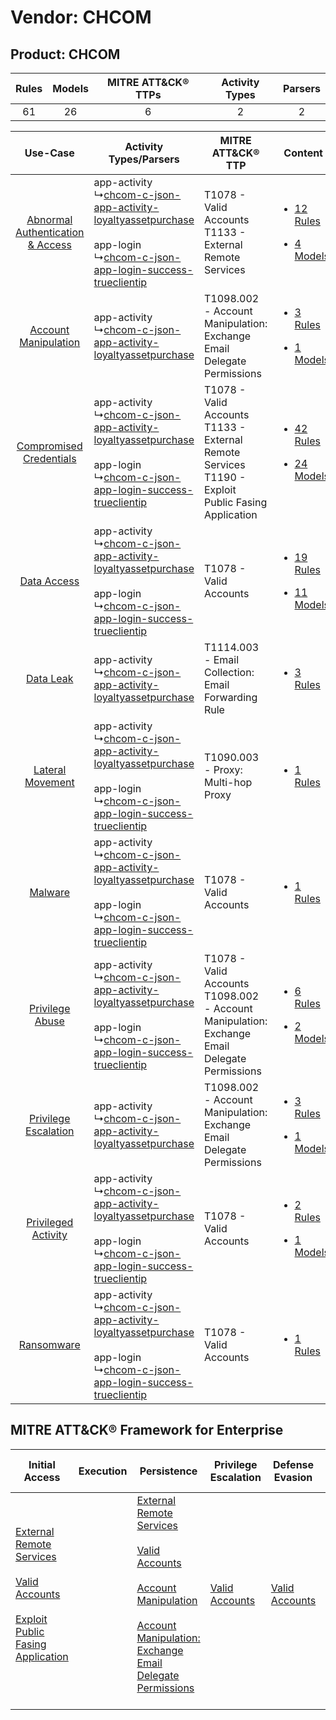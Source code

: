 Vendor: CHCOM
=============
Product: CHCOM
--------------
| Rules | Models | MITRE ATT&CK® TTPs | Activity Types | Parsers |
|:-----:|:------:|:------------------:|:--------------:|:-------:|
|  61   |   26   |         6          |       2        |    2    |

|    Use-Case    | Activity Types/Parsers    | MITRE ATT&CK® TTP    | Content    |
|:----:| ---- | ---- | ---- |
| [Abnormal Authentication & Access](../../../UseCases/uc_abnormal_authentication_&_access.md) |  app-activity<br> ↳[chcom-c-json-app-activity-loyaltyassetpurchase](Ps/pC_chcomcjsonappactivityloyaltyassetpurchase.md)<br><br> app-login<br> ↳[chcom-c-json-app-login-success-trueclientip](Ps/pC_chcomcjsonapploginsuccesstrueclientip.md)<br> | T1078 - Valid Accounts<br>T1133 - External Remote Services<br>    | [<ul><li>12 Rules</li></ul><ul><li>4 Models</li></ul>](RM/r_m_chcom_chcom_Abnormal_Authentication_&_Access.md) |
|    [Account Manipulation](../../../UseCases/uc_account_manipulation.md)    |  app-activity<br> ↳[chcom-c-json-app-activity-loyaltyassetpurchase](Ps/pC_chcomcjsonappactivityloyaltyassetpurchase.md)<br>    | T1098.002 - Account Manipulation: Exchange Email Delegate Permissions<br>    | [<ul><li>3 Rules</li></ul><ul><li>1 Models</li></ul>](RM/r_m_chcom_chcom_Account_Manipulation.md)    |
|          [Compromised Credentials](../../../UseCases/uc_compromised_credentials.md)          |  app-activity<br> ↳[chcom-c-json-app-activity-loyaltyassetpurchase](Ps/pC_chcomcjsonappactivityloyaltyassetpurchase.md)<br><br> app-login<br> ↳[chcom-c-json-app-login-success-trueclientip](Ps/pC_chcomcjsonapploginsuccesstrueclientip.md)<br> | T1078 - Valid Accounts<br>T1133 - External Remote Services<br>T1190 - Exploit Public Fasing Application<br> | [<ul><li>42 Rules</li></ul><ul><li>24 Models</li></ul>](RM/r_m_chcom_chcom_Compromised_Credentials.md)         |
|    [Data Access](../../../UseCases/uc_data_access.md)    |  app-activity<br> ↳[chcom-c-json-app-activity-loyaltyassetpurchase](Ps/pC_chcomcjsonappactivityloyaltyassetpurchase.md)<br><br> app-login<br> ↳[chcom-c-json-app-login-success-trueclientip](Ps/pC_chcomcjsonapploginsuccesstrueclientip.md)<br> | T1078 - Valid Accounts<br>    | [<ul><li>19 Rules</li></ul><ul><li>11 Models</li></ul>](RM/r_m_chcom_chcom_Data_Access.md)    |
|    [Data Leak](../../../UseCases/uc_data_leak.md)    |  app-activity<br> ↳[chcom-c-json-app-activity-loyaltyassetpurchase](Ps/pC_chcomcjsonappactivityloyaltyassetpurchase.md)<br>    | T1114.003 - Email Collection: Email Forwarding Rule<br>    | [<ul><li>3 Rules</li></ul>](RM/r_m_chcom_chcom_Data_Leak.md)    |
|    [Lateral Movement](../../../UseCases/uc_lateral_movement.md)    |  app-activity<br> ↳[chcom-c-json-app-activity-loyaltyassetpurchase](Ps/pC_chcomcjsonappactivityloyaltyassetpurchase.md)<br><br> app-login<br> ↳[chcom-c-json-app-login-success-trueclientip](Ps/pC_chcomcjsonapploginsuccesstrueclientip.md)<br> | T1090.003 - Proxy: Multi-hop Proxy<br>    | [<ul><li>1 Rules</li></ul>](RM/r_m_chcom_chcom_Lateral_Movement.md)    |
|    [Malware](../../../UseCases/uc_malware.md)    |  app-activity<br> ↳[chcom-c-json-app-activity-loyaltyassetpurchase](Ps/pC_chcomcjsonappactivityloyaltyassetpurchase.md)<br><br> app-login<br> ↳[chcom-c-json-app-login-success-trueclientip](Ps/pC_chcomcjsonapploginsuccesstrueclientip.md)<br> | T1078 - Valid Accounts<br>    | [<ul><li>1 Rules</li></ul>](RM/r_m_chcom_chcom_Malware.md)    |
|    [Privilege Abuse](../../../UseCases/uc_privilege_abuse.md)    |  app-activity<br> ↳[chcom-c-json-app-activity-loyaltyassetpurchase](Ps/pC_chcomcjsonappactivityloyaltyassetpurchase.md)<br><br> app-login<br> ↳[chcom-c-json-app-login-success-trueclientip](Ps/pC_chcomcjsonapploginsuccesstrueclientip.md)<br> | T1078 - Valid Accounts<br>T1098.002 - Account Manipulation: Exchange Email Delegate Permissions<br>         | [<ul><li>6 Rules</li></ul><ul><li>2 Models</li></ul>](RM/r_m_chcom_chcom_Privilege_Abuse.md)    |
|    [Privilege Escalation](../../../UseCases/uc_privilege_escalation.md)    |  app-activity<br> ↳[chcom-c-json-app-activity-loyaltyassetpurchase](Ps/pC_chcomcjsonappactivityloyaltyassetpurchase.md)<br>    | T1098.002 - Account Manipulation: Exchange Email Delegate Permissions<br>    | [<ul><li>3 Rules</li></ul><ul><li>1 Models</li></ul>](RM/r_m_chcom_chcom_Privilege_Escalation.md)    |
|    [Privileged Activity](../../../UseCases/uc_privileged_activity.md)    |  app-activity<br> ↳[chcom-c-json-app-activity-loyaltyassetpurchase](Ps/pC_chcomcjsonappactivityloyaltyassetpurchase.md)<br><br> app-login<br> ↳[chcom-c-json-app-login-success-trueclientip](Ps/pC_chcomcjsonapploginsuccesstrueclientip.md)<br> | T1078 - Valid Accounts<br>    | [<ul><li>2 Rules</li></ul><ul><li>1 Models</li></ul>](RM/r_m_chcom_chcom_Privileged_Activity.md)    |
|    [Ransomware](../../../UseCases/uc_ransomware.md)    |  app-activity<br> ↳[chcom-c-json-app-activity-loyaltyassetpurchase](Ps/pC_chcomcjsonappactivityloyaltyassetpurchase.md)<br><br> app-login<br> ↳[chcom-c-json-app-login-success-trueclientip](Ps/pC_chcomcjsonapploginsuccesstrueclientip.md)<br> | T1078 - Valid Accounts<br>    | [<ul><li>1 Rules</li></ul>](RM/r_m_chcom_chcom_Ransomware.md)    |

MITRE ATT&CK® Framework for Enterprise
--------------------------------------
| Initial Access                                                                                                                                                                                                                         | Execution | Persistence                                                                                                                                                                                                                                                                                                                                 | Privilege Escalation                                                | Defense Evasion                                                     | Credential Access | Discovery | Lateral Movement | Collection                                                                                                                                                            | Command and Control                                                                                                                       | Exfiltration | Impact |
| -------------------------------------------------------------------------------------------------------------------------------------------------------------------------------------------------------------------------------------- | --------- | ------------------------------------------------------------------------------------------------------------------------------------------------------------------------------------------------------------------------------------------------------------------------------------------------------------------------------------------- | ------------------------------------------------------------------- | ------------------------------------------------------------------- | ----------------- | --------- | ---------------- | --------------------------------------------------------------------------------------------------------------------------------------------------------------------- | ----------------------------------------------------------------------------------------------------------------------------------------- | ------------ | ------ |
| [External Remote Services](https://attack.mitre.org/techniques/T1133)<br><br>[Valid Accounts](https://attack.mitre.org/techniques/T1078)<br><br>[Exploit Public Fasing Application](https://attack.mitre.org/techniques/T1190)<br><br> |           | [External Remote Services](https://attack.mitre.org/techniques/T1133)<br><br>[Valid Accounts](https://attack.mitre.org/techniques/T1078)<br><br>[Account Manipulation](https://attack.mitre.org/techniques/T1098)<br><br>[Account Manipulation: Exchange Email Delegate Permissions](https://attack.mitre.org/techniques/T1098/002)<br><br> | [Valid Accounts](https://attack.mitre.org/techniques/T1078)<br><br> | [Valid Accounts](https://attack.mitre.org/techniques/T1078)<br><br> |                   |           |                  | [Email Collection](https://attack.mitre.org/techniques/T1114)<br><br>[Email Collection: Email Forwarding Rule](https://attack.mitre.org/techniques/T1114/003)<br><br> | [Proxy: Multi-hop Proxy](https://attack.mitre.org/techniques/T1090/003)<br><br>[Proxy](https://attack.mitre.org/techniques/T1090)<br><br> |              |        |